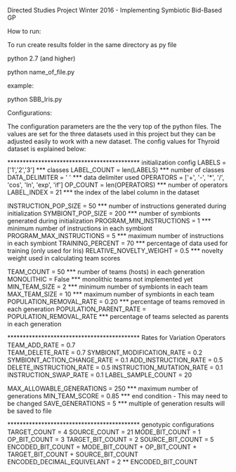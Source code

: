 Directed Studies Project Winter 2016 - Implementing Symbiotic Bid-Based GP

How to run:

To run create results folder in the same directory as py file

python 2.7 (and higher)

python name_of_file.py

example:

python SBB_Iris.py


Configurations:

The configuration parameters are the the very top of the python files. The values are set for the three datasets used in this project but they can be adjusted easily to work with a new dataset. The config values for Thyroid dataset is explained below:

******************************************* initialization config
LABELS = ['1','2','3'] 					*** classes
LABEL_COUNT = len(LABELS) 				*** number of classes
DATA_DELIMITER = ' ' 					*** data delimiter used 
OPERATORS = ['+', '-', '*', '/', 'cos', 'ln', 'exp', 'if']
OP_COUNT = len(OPERATORS)				*** number of operators
LABEL_INDEX = 21						*** the index of the label column in the dataset

INSTRUCTION_POP_SIZE        = 50	  	*** number of instructions generated during initialization
SYMBIONT_POP_SIZE           = 200		*** number of symbionts generated during initialization
PROGRAM_MIN_INSTRUCTIONS    = 1	  		*** minimum number of instructions in each symbiont	
PROGRAM_MAX_INSTRUCTIONS    = 5			*** maximum number of instructions in each symbiont	
TRAINING_PERCENT            = 70		*** percentage of data used for training (only used for Iris)
RELATIVE_NOVELTY_WEIGHT     = 0.5		*** novelty weight used in calculating team scores

TEAM_COUNT                  = 50		*** number of teams (hosts) in each generation
MONOLITHIC                  = False		*** monolithic teams not implemented yet 
MIN_TEAM_SIZE               = 2			*** minimum number of symbionts in each team
MAX_TEAM_SIZE               = 10		*** maximum number of symbionts in each team
POPULATION_REMOVAL_RATE     = 0.20		*** percentage of teams removed in each generation
POPULATION_PARENT_RATE      = POPULATION_REMOVAL_RATE
										*** percentage of teams selected as parents in each generation

******************************************* Rates for Variation Operators
TEAM_ADD_RATE               = 0.7		
TEAM_DELETE_RATE            = 0.7
SYMBIONT_MODIFICATION_RATE  = 0.2
SYMBIONT_ACTION_CHANGE_RATE = 0.1
ADD_INSTRUCTION_RATE        = 0.5
DELETE_INSTRUCTION_RATE     = 0.5
INSTRUCTION_MUTATION_RATE   = 0.1
INSTRUCTION_SWAP_RATE       = 0.1
LABEL_SAMPLE_COUNT          = 20


MAX_ALLOWABLE_GENERATIONS   = 250		*** maximum number of generations
MIN_TEAM_SCORE = 0.85					*** end condition - This may need to be changed
SAVE_GENERATIONS = 5					*** multiple of generation results will be saved to file 

******************************************* genotypic configurations
TARGET_COUNT = 4
SOURCE_COUNT = 21
MODE_BIT_COUNT = 1
OP_BIT_COUNT = 3
TARGET_BIT_COUNT = 2
SOURCE_BIT_COUNT = 5
ENCODED_BIT_COUNT = MODE_BIT_COUNT + OP_BIT_COUNT + TARGET_BIT_COUNT + SOURCE_BIT_COUNT
ENCODED_DECIMAL_EQUIVELANT = 2 ** ENCODED_BIT_COUNT
